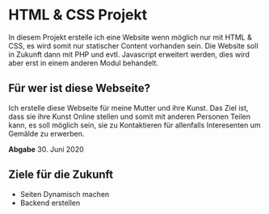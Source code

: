 # HTML & CSS Projekt

In diesem Projekt erstelle ich eine Website wenn möglich nur mit HTML & CSS, es wird somit nur statischer Content vorhanden sein.
Die Website soll in Zukunft dann mit PHP und evtl. Javascript erweitert werden, dies wird aber erst in einem anderen Modul behandelt.

## Für wer ist diese Webseite?
Ich erstelle diese Webseite für meine Mutter und ihre Kunst. Das Ziel ist, dass sie ihre Kunst Online stellen und somit mit anderen Personen Teilen kann, es soll möglich sein, sie zu Kontaktieren für allenfalls Interesenten um Gemälde zu erwerben.

**Abgabe**
30. Juni 2020

## Ziele für die Zukunft
- Seiten Dynamisch machen
- Backend erstellen

